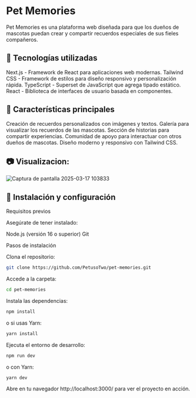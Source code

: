 # Pet Memories

Pet Memories es una plataforma web diseñada para que los dueños de mascotas puedan crear y compartir recuerdos especiales de sus fieles compañeros.

## 🚀 Tecnologías utilizadas

Next.js - Framework de React para aplicaciones web modernas.
Tailwind CSS - Framework de estilos para diseño responsivo y personalización rápida.
TypeScript - Superset de JavaScript que agrega tipado estático.
React - Biblioteca de interfaces de usuario basada en componentes.

## 🔩 Características principales

Creación de recuerdos personalizados con imágenes y textos.
Galería para visualizar los recuerdos de las mascotas.
Sección de historias para compartir experiencias.
Comunidad de apoyo para interactuar con otros dueños de mascotas.
Diseño moderno y responsivo con Tailwind CSS.

## 📷 Visualizacion:

![Captura de pantalla 2025-03-17 103833](https://github.com/user-attachments/assets/a859b8ad-8f04-48bb-901c-c0ea949b25fd)


## 🛫 Instalación y configuración

Requisitos previos

Asegúrate de tener instalado:

Node.js (versión 16 o superior)
Git

Pasos de instalación

Clona el repositorio:

```bash
git clone https://github.com/PetusoTwo/pet-memories.git
```

Accede a la carpeta:

```bash
cd pet-memories
```

Instala las dependencias:

```bash
npm install
```

o si usas Yarn:

```bash
yarn install
```

Ejecuta el entorno de desarrollo:

```bash
npm run dev
```

o con Yarn:

```bash
yarn dev
```

Abre en tu navegador http://localhost:3000/ para ver el proyecto en acción.
##
